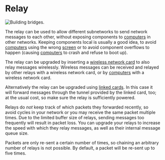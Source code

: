 # Relay

![Building bridges.](oredict:oc:relay)

The relay can be used to allow different subnetworks to send network messages to each other, without exposing components to [computers](../general/computer.md) in other networks. Keeping components local is usually a good idea, to avoid [computers](../general/computer.md) using the wrong [screen](screen1.md) or to avoid component overflows to happen (causing [computers](../general/computer.md) to crash and refuse to boot up).

The relay can be upgraded by inserting a [wireless network card](../item/wlanCard.md) to also relay messages wirelessly. Wireless messages can be received and relayed by other relays with a wireless network card, or by [computers](../general/computer.md) with a wireless network card.

Alternatively the relay can be upgraded using [linked cards](../item/linkedCard.md). In this case it will forward messages through the tunnel provided by the linked card, too; at the usual cost, so make sure the relay is sufficiently powered.

Relays do *not* keep track of which packets they forwarded recently, so avoid cycles in your network or you may receive the same packet multiple times. Due to the limited buffer size of relays, sending messages too frequently will result in packet loss. You can upgrade your relays to increase the speed with which they relay messages, as well as their internal message queue size.

Packets are only re-sent a certain number of times, so chaining an arbitrary number of relays is not possible. By default, a packet will be re-sent up to five times.
